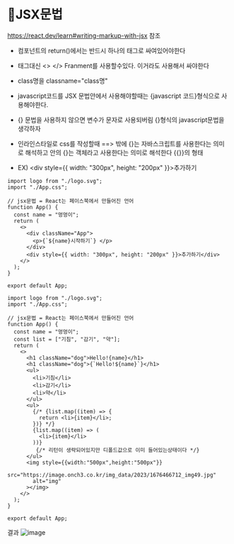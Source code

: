 
# 🙈JSX문법

https://react.dev/learn#writing-markup-with-jsx  참조

- 컴포넌트의 return()에서는 반드시 하나의 태그로 싸여있어야한다
- 태그대신 <> </> Franment를 사용할수있다. 이거라도 사용해서 싸야한다
- class명을 classname="class명"
- javascript코드를 JSX 문법안에서 사용해야할때는 {javascript 코드}형식으로 사용해야한다.

- {} 문법을 사용하지 않으면 변수가 문자로 사용되버림 {}형식의 javascript문법을 생각하자
- 인라인스타일로 css를 작성할때 ==> 밖에 {}는 자바스크립트를 사용한다는 의미로 해석하고 안의 {}는 객체라고 사용한다는 의미로 해석한다 {{}}의 형태
- EX) <div style={{ width: "300px", height: "200px" }}>추가하기</div>

```
import logo from "./logo.svg";
import "./App.css";

// jsx문법 = React는 페이스북에서 만들어진 언어
function App() {
  const name = "멍멍이";
  return (
    <>
      <div className="App">
        <p>{`${name}시작하기`} </p>
      </div>
      <div style={{ width: "300px", height: "200px" }}>추가하기</div>
    </>
  );
}

export default App;

```

```
import logo from "./logo.svg";
import "./App.css";

// jsx문법 = React는 페이스북에서 만들어진 언어
function App() {
  const name = "멍멍이";
  const list = ["기침", "감기", "약"];
  return (
    <>
      <h1 className="dog">Hello!{name}</h1>
      <h1 className="dog">{`Hello!${name}`}</h1>
      <ul>
        <li>기침</li>
        <li>감기</li>
        <li>약</li>
      </ul>
      <ul>
        {/* {list.map((item) => {
          return <li>{item}</li>;
        })} */}
        {list.map((item) => (
          <li>{item}</li>
        ))}
         {/* 리턴이 생략되어있지만 디폴드값으로 이미 들어있는상태이다 */}
      </ul>
      <img style={{width:"500px",height:"500px"}}
        src="https://image.onch3.co.kr/img_data/2023/1676466712_img49.jpg"
        alt="img"
      ></img>
    </>
  );
}

export default App;

```
결과
![image](https://github.com/Sary556/react/assets/141836031/a6c16f94-261d-4499-aeaa-f5adfdb11092)



